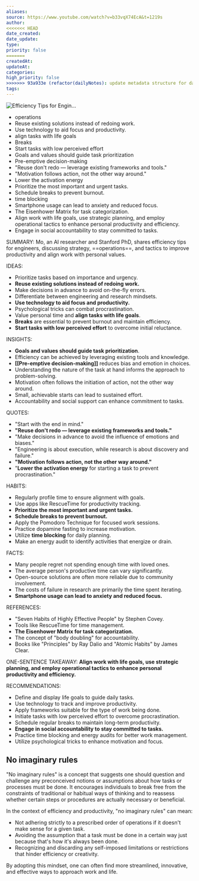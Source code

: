 ```yaml
---
aliases: 
source: https://www.youtube.com/watch?v=b33vqX74EcA&t=1219s
author: 
<<<<<<< HEAD
date_created: 
date_update: 
type: 
priority: false
=======
createdAt: 
updateAt: 
categories: 
high_priority: false
>>>>>>> 93a933e (refactor(dailyNotes): update metadata structure for daily notes)
tags:
---
```

![Efficiency Tips for Engin...](https://www.youtube.com/watch?v=b33vqX74EcA&t=1219s)
- operations
- Reuse existing solutions instead of redoing work.
- Use technology to aid focus and productivity.
- align tasks with life goals
- Breaks
- Start tasks with low perceived effort
- Goals and values should guide task prioritization
- Pre-emptive decision-making
- "Reuse don't redo — leverage existing frameworks and tools."
- "Motivation follows action, not the other way around."
- Lower the activation energy
- Prioritize the most important and urgent tasks.
- Schedule breaks to prevent burnout.
- time blocking
- Smartphone usage can lead to anxiety and reduced focus.
- The Eisenhower Matrix for task categorization.
- Align work with life goals, use strategic planning, and employ operational tactics to enhance personal productivity and efficiency.
- Engage in social accountability to stay committed to tasks.



SUMMARY:
Mo, an AI researcher and Stanford PhD, shares efficiency tips for engineers, discussing strategy, ==operations==, and tactics to improve productivity and align work with personal values.

IDEAS:
- Prioritize tasks based on importance and urgency.
- **Reuse existing solutions instead of redoing work.**
- Make decisions in advance to avoid on-the-fly errors.
- Differentiate between engineering and research mindsets.
- **Use technology to aid focus and productivity.**
- Psychological tricks can combat procrastination.
- Value personal time and **align tasks with life goals**.
- **Breaks** are essential to prevent burnout and maintain efficiency.
- **Start tasks with low perceived effort** to overcome initial reluctance.

INSIGHTS:
- **Goals and values should guide task prioritization**.
- Efficiency can be achieved by leveraging existing tools and knowledge.
- **[[Pre-emptive decision-making]]** reduces bias and emotion in choices.
- Understanding the nature of the task at hand informs the approach to problem-solving.
- Motivation often follows the initiation of action, not the other way around.
- Small, achievable starts can lead to sustained effort.
- Accountability and social support can enhance commitment to tasks.

QUOTES:
- "Start with the end in mind."
- **"Reuse don't redo — leverage existing frameworks and tools."**
- "Make decisions in advance to avoid the influence of emotions and biases."
- "Engineering is about execution, while research is about discovery and failure."
- **"Motivation follows action, not the other way around."**
- "**Lower the activation energy** for starting a task to prevent procrastination."

HABITS:
- Regularly profile time to ensure alignment with goals.
- Use apps like RescueTime for productivity tracking.
- **Prioritize the most important and urgent tasks.**
- **Schedule breaks to prevent burnout.**
- Apply the Pomodoro Technique for focused work sessions.
- Practice dopamine fasting to increase motivation.
- Utilize **time blocking** for daily planning.
- Make an energy audit to identify activities that energize or drain.

FACTS:
- Many people regret not spending enough time with loved ones.
- The average person's productive time can vary significantly.
- Open-source solutions are often more reliable due to community involvement.
- The costs of failure in research are primarily the time spent iterating.
- **Smartphone usage can lead to anxiety and reduced focus.**

REFERENCES:
- "Seven Habits of Highly Effective People" by Stephen Covey.
- Tools like RescueTime for time management.
- **The Eisenhower Matrix for task categorization.**
- The concept of "body doubling" for accountability.
- Books like "Principles" by Ray Dalio and "Atomic Habits" by James Clear.

ONE-SENTENCE TAKEAWAY:
**Align work with life goals, use strategic planning, and employ operational tactics to enhance personal productivity and efficiency.**

RECOMMENDATIONS:
- Define and display life goals to guide daily tasks.
- Use technology to track and improve productivity.
- Apply frameworks suitable for the type of work being done.
- Initiate tasks with low perceived effort to overcome procrastination.
- Schedule regular breaks to maintain long-term productivity.
- **Engage in social accountability to stay committed to tasks.**
- Practice time blocking and energy audits for better work management.
- Utilize psychological tricks to enhance motivation and focus.

## No imaginary rules
"No imaginary rules" is a concept that suggests one should question and challenge any preconceived notions or assumptions about how tasks or processes must be done. It encourages individuals to break free from the constraints of traditional or habitual ways of thinking and to reassess whether certain steps or procedures are actually necessary or beneficial.

In the context of efficiency and productivity, "no imaginary rules" can mean:

- Not adhering strictly to a prescribed order of operations if it doesn't make sense for a given task.
- Avoiding the assumption that a task must be done in a certain way just because that's how it's always been done.
- Recognizing and discarding any self-imposed limitations or restrictions that hinder efficiency or creativity.

By adopting this mindset, one can often find more streamlined, innovative, and effective ways to approach work and life.
